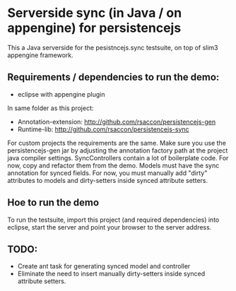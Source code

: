 Serverside sync (in Java / on appengine) for persistencejs
==========================================================

This a Java serverside for the pesistncejs.sync testsuite, on top of slim3 appengine framework.

Requirements / dependencies to run the demo: 
--------------------------------------------
* eclipse with appengine plugin

In same folder as this project:

* Annotation-extension:  http://github.com/rsaccon/persistencejs-gen
* Runtime-lib: http://github.com/rsaccon/persistencejs-sync

For custom projects the requirements are the same. Make sure you use the persistencejs-gen jar by adjusting the annotation factory path at the project java compiler settings.
SyncControllers contain a lot of boilerplate code. For now, copy and refactor them from the demo.
Models must have the sync annotation for synced fields. For now, you must manually add "dirty" attributes to models and dirty-setters inside synced attribute setters.

Hoe to run the demo
-------------------
To run the testsuite, import this project (and required dependencies) into eclipse, start the server 
and point your browser to the server address.

TODO:
-----
* Create ant task for generating synced model and controller
* Eliminate the need to insert manually dirty-setters inside synced attribute setters.
